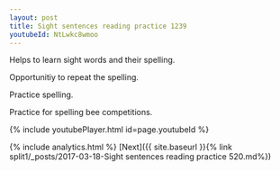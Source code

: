 ```yaml
---
layout: post
title: Sight sentences reading practice 1239
youtubeId: NtLwkc8wmoo
---
```

 
 
Helps to learn sight words and their spelling.

Opportunitiy to repeat the spelling. 

Practice spelling. 
 
Practice for spelling bee competitions. 
 
{% include youtubePlayer.html id=page.youtubeId %}
 
 
{% include analytics.html %} 
[Next]({{ site.baseurl }}{% link  split1/_posts/2017-03-18-Sight sentences reading practice 520.md%})
 
